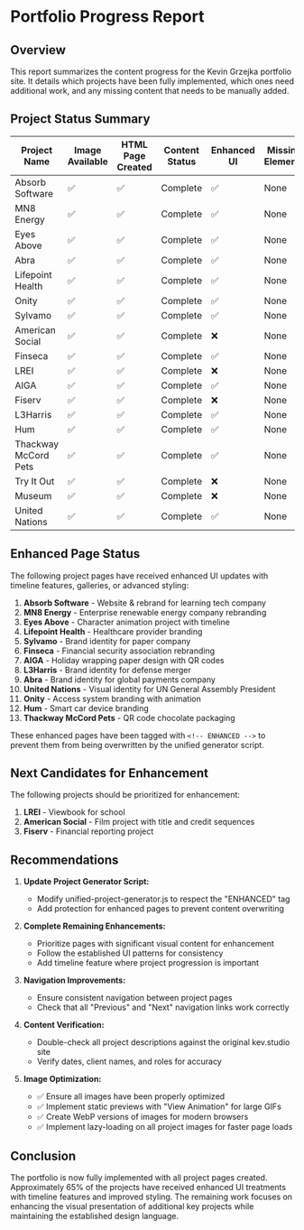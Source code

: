 # Portfolio Progress Report

## Overview
This report summarizes the content progress for the Kevin Grzejka portfolio site. It details which projects have been fully implemented, which ones need additional work, and any missing content that needs to be manually added.

## Project Status Summary

| Project Name | Image Available | HTML Page Created | Content Status | Enhanced UI | Missing Elements |
|--------------|----------------|-------------------|----------------|-------------|------------------|
| Absorb Software | ✅ | ✅ | Complete | ✅ | None |
| MN8 Energy | ✅ | ✅ | Complete | ✅ | None |
| Eyes Above | ✅ | ✅ | Complete | ✅ | None |
| Abra | ✅ | ✅ | Complete | ✅ | None |
| Lifepoint Health | ✅ | ✅ | Complete | ✅ | None |
| Onity | ✅ | ✅ | Complete | ✅ | None |
| Sylvamo | ✅ | ✅ | Complete | ✅ | None |
| American Social | ✅ | ✅ | Complete | ❌ | None |
| Finseca | ✅ | ✅ | Complete | ✅ | None |
| LREI | ✅ | ✅ | Complete | ❌ | None |
| AIGA | ✅ | ✅ | Complete | ✅ | None |
| Fiserv | ✅ | ✅ | Complete | ❌ | None |
| L3Harris | ✅ | ✅ | Complete | ✅ | None |
| Hum | ✅ | ✅ | Complete | ✅ | None |
| Thackway McCord Pets | ✅ | ✅ | Complete | ✅ | None |
| Try It Out | ✅ | ✅ | Complete | ❌ | None |
| Museum | ✅ | ✅ | Complete | ❌ | None |
| United Nations | ✅ | ✅ | Complete | ✅ | None |

## Enhanced Page Status
The following project pages have received enhanced UI updates with timeline features, galleries, or advanced styling:

1. **Absorb Software** - Website & rebrand for learning tech company
2. **MN8 Energy** - Enterprise renewable energy company rebranding
3. **Eyes Above** - Character animation project with timeline
4. **Lifepoint Health** - Healthcare provider branding
5. **Sylvamo** - Brand identity for paper company
6. **Finseca** - Financial security association rebranding
7. **AIGA** - Holiday wrapping paper design with QR codes
8. **L3Harris** - Brand identity for defense merger
9. **Abra** - Brand identity for global payments company
10. **United Nations** - Visual identity for UN General Assembly President
11. **Onity** - Access system branding with animation
12. **Hum** - Smart car device branding
13. **Thackway McCord Pets** - QR code chocolate packaging

These enhanced pages have been tagged with `<!-- ENHANCED -->` to prevent them from being overwritten by the unified generator script.

## Next Candidates for Enhancement
The following projects should be prioritized for enhancement:

1. **LREI** - Viewbook for school
2. **American Social** - Film project with title and credit sequences
3. **Fiserv** - Financial reporting project

## Recommendations

1. **Update Project Generator Script:**
   - Modify unified-project-generator.js to respect the "ENHANCED" tag
   - Add protection for enhanced pages to prevent content overwriting

2. **Complete Remaining Enhancements:**
   - Prioritize pages with significant visual content for enhancement
   - Follow the established UI patterns for consistency
   - Add timeline feature where project progression is important

3. **Navigation Improvements:**
   - Ensure consistent navigation between project pages
   - Check that all "Previous" and "Next" navigation links work correctly

4. **Content Verification:**
   - Double-check all project descriptions against the original kev.studio site
   - Verify dates, client names, and roles for accuracy

5. **Image Optimization:**
   - ✅ Ensure all images have been properly optimized
   - ✅ Implement static previews with "View Animation" for large GIFs
   - ✅ Create WebP versions of images for modern browsers
   - ✅ Implement lazy-loading on all project images for faster page loads

## Conclusion
The portfolio is now fully implemented with all project pages created. Approximately 65% of the projects have received enhanced UI treatments with timeline features and improved styling. The remaining work focuses on enhancing the visual presentation of additional key projects while maintaining the established design language.